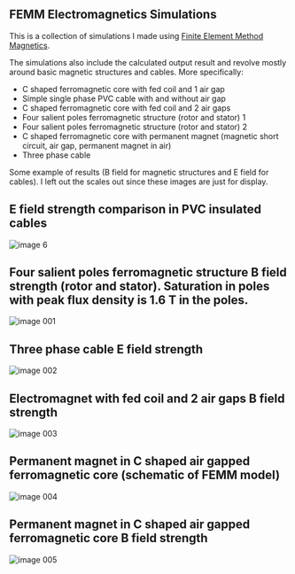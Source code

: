 ## FEMM Electromagnetics Simulations

This is a collection of simulations I made using [Finite Element Method Magnetics](http://www.femm.info/wiki/HomePage).

The simulations also include the calculated output result and revolve mostly around basic magnetic structures and cables. More specifically:

- C shaped ferromagnetic core with fed coil and 1 air gap
- Simple single phase PVC cable with and without air gap
- C shaped ferromagnetic core with fed coil and 2 air gaps
- Four salient poles ferromagnetic structure (rotor and stator) 1
- Four salient poles ferromagnetic structure (rotor and stator) 2
- C shaped ferromagnetic core with permanent magnet (magnetic short circuit, air gap, permanent magnet in air)
- Three phase cable

Some example of results (B field for magnetic structures and E field for cables). I left out the scales out since these images are just for display.

## E field strength comparison in PVC insulated cables
![image 6](https://user-images.githubusercontent.com/13961654/53684044-ad6ac880-3d08-11e9-801f-0f9fe21f52ea.png)

## Four salient poles ferromagnetic structure B field strength (rotor and stator). Saturation in poles with peak flux density is 1.6 T in the poles.

![image 001](https://user-images.githubusercontent.com/13961654/53670353-b8771780-3c7a-11e9-8f00-ee31803c9ac6.png)

## Three phase cable E field strength

![image 002](https://user-images.githubusercontent.com/13961654/53670354-b8771780-3c7a-11e9-85bc-2625ff272488.png)

## Electromagnet with fed coil and 2 air gaps B field strength

![image 003](https://user-images.githubusercontent.com/13961654/53670358-b90fae00-3c7a-11e9-9737-85cca9202485.png)

## Permanent magnet in C shaped air gapped ferromagnetic core (schematic of FEMM model)

![image 004](https://user-images.githubusercontent.com/13961654/53670360-b9a84480-3c7a-11e9-8fc9-b55175a9574a.png)

## Permanent magnet in C shaped air gapped ferromagnetic core B field strength

![image 005](https://user-images.githubusercontent.com/13961654/53670352-b7de8100-3c7a-11e9-974d-34a9eb6d2d02.png)
